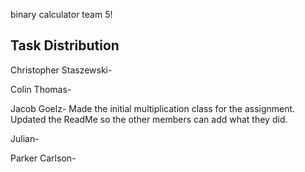 binary calculator team 5!

## Task Distribution

Christopher Staszewski-

Colin Thomas-

Jacob Goelz- Made the initial multiplication class for the assignment. Updated the ReadMe so the other members can add what they did.

Julian-

Parker Carlson-
